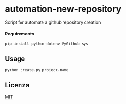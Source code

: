 # automation-new-repository

Script for automate a github repository creation
 
#### Requirements 
```python
pip install python-dotenv PyGithub sys
```

## Usage


```
python create.py project-name
```

## Licenza
[MIT](https://choosealicense.com/licenses/mit/)

